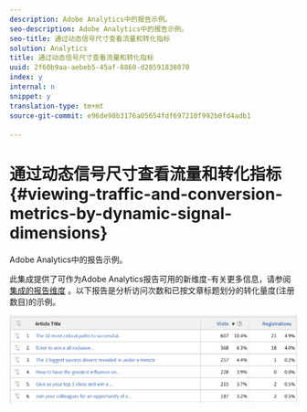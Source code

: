 ```yaml
---
description: Adobe Analytics中的报告示例。
seo-description: Adobe Analytics中的报告示例。
seo-title: 通过动态信号尺寸查看流量和转化指标
solution: Analytics
title: 通过动态信号尺寸查看流量和转化指标
uuid: 2f60b9aa-aebeb5-45af-8860-d28591838070
index: y
internal: n
snippet: y
translation-type: tm+mt
source-git-commit: e96de98b3176a05654fdf697210f992b0fd4adb1

---
```



# 通过动态信号尺寸查看流量和转化指标{#viewing-traffic-and-conversion-metrics-by-dynamic-signal-dimensions}

Adobe Analytics中的报告示例。

此集成提供了可作为Adobe Analytics报告可用的新维度-有关更多信息，请参阅 [集成的报告维度](../../dynamic-signal-for-analytics/dynamic-signal-use-integration/dynamic-signal-reporting-dimensions.md#concept-19c4c9a55d7747698701e771541144be) 。以下报告是分析访问次数和已按文章标题划分的转化量度(注册数目)的示例。

![](assets/examplereport.png)

